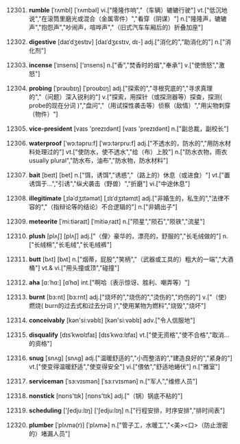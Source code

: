 12301. **rumble**
[ˈrʌmbl]  [ˈrʌmbəl]
vi.["隆隆作响","（车辆）辘辘行驶"]  vt.["低沉地说","在滚筒里磨光或混合（金属零件）","看穿（阴谋）"]  n.["隆隆声，辘辘声","抱怨声","吵闹声，喧哗声","（旧式汽车车厢后的）折叠加座"]  

12302. **digestive**
[daɪˈdʒestɪv]  [daɪˈdʒɛstɪv, dɪ-]
adj.["消化的","助消化的"]  n.["消化剂"]  

12303. **incense**
[ˈɪnsens]  ['ɪnsens]
n.["香","焚香时的烟","奉承"]  v.["使愤怒","激怒"]  

12304. **probing**
[ˈprəʊbɪŋ]  [ˈproʊbɪŋ]
adj.["探索的","寻根究底的","寻求真理的","（问题）深入锐利的"]  v.["探索，用探针（或探测器等）探查，探测( probe的现在分词 )","盘问","（用试探性袭击等）侦察（敌情）","用尖物刺穿（物件）"]  

12305. **vice-president**
[vaɪs 'prezɪdənt]  [vaɪs 'prezɪdənt]
n.["副总裁，副校长"]  

12306. **waterproof**
[ˈwɔ:təpru:f]  [ˈwɔ:tərpru:f]
adj.["不透水的，防水的","用防水材料处理过的"]  vt.["使防水，使不透水","给（布）上胶"]  n.["防水衣物，雨衣 usually plural","防水布，油布","防水物，防水材料"]  

12307. **bait**
[beɪt]  [bet]
n.["饵，诱饵","诱惑","（路上的）休息（或进食）"]  vt.["置诱饵于…","引诱","纵犬袭击（野兽）","折磨"]  vi.["中途休息"]  

12308. **illegitimate**
[ˌɪləˈdʒɪtəmət]  [ˌɪlɪˈdʒɪtəmɪt]
adj.["非婚生的，私生的","法律不容的","（指辩论等的结论）不合逻辑的"]  n.["非嫡出子"]  

12309. **meteorite**
[ˈmi:tiəraɪt]  [ˈmitiəˌraɪt]
n.["陨星","陨石","陨铁","流星"]  

12310. **plush**
[plʌʃ]  [plʌʃ]
adj.["〈俚〉豪华的，漂亮的，舒服的","长毛绒做的"]  n.["长绒棉","长毛绒","长毛绒裤"]  

12311. **butt**
[bʌt]  [bʌt]
n.["烟蒂，屁股","笑柄","（武器或工具的）粗大的一端","大酒桶"]  vt.& vi.["用头撞或顶","碰撞"]  

12312. **aha**
[ɑ:ˈhɑ:]  [ɑˈhɑ]
int.["啊哈（表示惊讶、胜利、嘲弄等）"]  

12313. **burnt**
[bɜ:nt]  [bɜ:rnt]
adj.["烧坏的","烧伤的","烫伤的","灼伤的"]  v.["（使）燃烧( burn的过去式和过去分词 )","使用某物为燃料","烧毁","烧坏"]  

12314. **conceivably**
[kən'si:vəblɪ]  [kən'si:vəblɪ]
adv.["令人信服地"]  

12315. **disqualify**
[dɪsˈkwɒlɪfaɪ]  [dɪsˈkwɑ:lɪfaɪ]
vt.["使无资格","使不合格","取消…的资格"]  

12316. **snug**
[snʌg]  [snʌɡ]
adj.["温暖舒适的","小而整洁的","建造良好的","紧身的"]  vt.["使变得温暖舒适","使变得安全"]  vi.["偎依","舒适地蜷伏"]  n.["雅室"]  

12317. **serviceman**
[ˈsɜ:vɪsmən]  [ˈsɜ:rvɪsmən]
n.["军人","维修人员"]  

12318. **nonstick**
[nɒns'tɪk]  [nɒns'tɪk]
adj.["（锅）锅底不粘的"]  

12319. **scheduling**
['ʃedju:lɪŋ]  ['ʃedju:lɪŋ]
n.["行程安排，时序安排","排时间表"]  

12320. **plumber**
[ˈplʌmə(r)]  [ˈplʌmɚ]
n.["管子工，水暖工","<美><口>（防止泄密的）堵漏人员"]  

